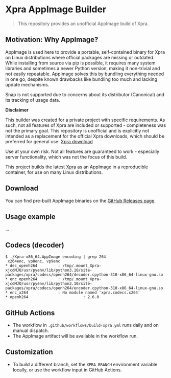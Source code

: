 # Xpra AppImage Builder

> This repository provides an unofficial AppImage build of Xpra.

## Motivation: Why AppImage?

AppImage is used here to provide a portable, self-contained binary for Xpra on Linux distributions where official packages are missing or outdated. While installing from source via pip is possible, it requires many system libraries and sometimes a newer Python version, making it non-trivial and not easily repeatable. AppImage solves this by bundling everything needed in one go, despite known drawbacks like bundling too much and lacking update mechanisms.

Snap is not supported due to concerns about its distributor (Canonical) and its tracking of usage data.

**Disclaimer**

This builder was created for a private project with specific requirements. As such, not all features of Xpra are included or supported - completeness was not the primary goal. This repository is unofficial and is explicitly not intended as a replacement for the official Xpra downloads, which should be preferred for general use:
[Xpra download](https://github.com/Xpra-org/xpra/wiki/Download#-for-rpm-distributions)

Use at your own risk. Not all features are guaranteed to work - especially server functionality, which was not the focus of this build.

This project builds the latest [Xpra](https://github.com/Xpra-org/xpra) as an AppImage in a reproducible container, for use on many Linux distributions.

## Download

You can find pre-built AppImage binaries on the [GitHub Releases page](https://github.com/c0xc/xpra-appimage-builder/releases).

## Usage example

...

## Codecs (decoder)

```
$ ./Xpra-x86_64.AppImage encoding | grep 264
 x264enc, vp8enc, vp9enc
* dec_openh264         : /tmp/.mount_Xpra-xjcdMJO/usr/pyenv/lib/python3.10/site-packages/xpra/codecs/openh264/decoder.cpython-310-x86_64-linux-gnu.so
* enc_openh264         : /tmp/.mount_Xpra-xjcdMJO/usr/pyenv/lib/python3.10/site-packages/xpra/codecs/openh264/encoder.cpython-310-x86_64-linux-gnu.so
* enc_x264             : No module named 'xpra.codecs.x264'
* openh264                        : 2.6.0
```

## GitHub Actions

- The workflow in `.github/workflows/build-xpra.yml` runs daily and on manual dispatch.
- The AppImage artifact will be available in the workflow run.

## Customization

- To build a different branch, set the `XPRA_BRANCH` environment variable locally, or use the workflow input in GitHub Actions.


